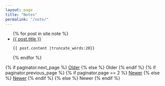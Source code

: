 ```yaml
---
layout: page
title: "Notes"
permalink: "/note/"
---
```


<ul class="posts">
  {% for post in site.note %}
  <li>
      <a href="{{ post.url | relative_url }}">
        {{ post.title }}
      </a>

    {{ post.content |truncate_words:20}}
  </li>
  {% endfor %}
</ul>


<div class="pagination">
  {% if paginator.next_page %}
    <a class="pagination-item older" href="{{ paginator.next_page_path | relative_url }}">Older</a>
  {% else %}
    <span class="pagination-item older">Older</span>
  {% endif %}
  {% if paginator.previous_page %}
    {% if paginator.page == 2 %}
      <a class="pagination-item newer" href="{{ '/' | relative_url }}">Newer</a>
    {% else %}
      <a class="pagination-item newer" href="{{ paginator.previous_page_path | relative_url }}">Newer</a>
    {% endif %}
  {% else %}
    <span class="pagination-item newer">Newer</span>
  {% endif %}
</div>